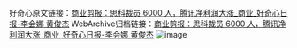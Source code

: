 好奇心原文链接：[商业剪报：思科裁员 6000 人，腾讯净利润大涨_商业_好奇心日报-李会娜 黄俊杰](https://www.qdaily.com/articles/1866.html)
WebArchive归档链接：[商业剪报：思科裁员 6000 人，腾讯净利润大涨_商业_好奇心日报-李会娜 黄俊杰](http://web.archive.org/web/20190623150100/https://www.qdaily.com/articles/1866.html)
![image](http://ww3.sinaimg.cn/large/007d5XDply1g3v4k22ldlj30u04jku0x)